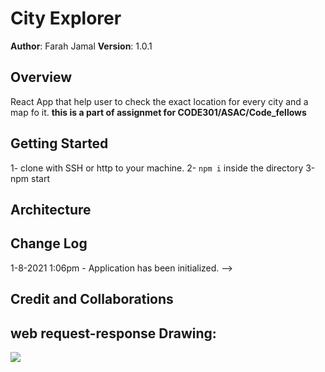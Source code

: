 # City Explorer

**Author**: Farah Jamal
**Version**: 1.0.1 

## Overview
React App that help user to check the exact location for every city and a map fo it.
**this is a part of assignmet for CODE301/ASAC/Code_fellows**

## Getting Started
1- clone with SSH or http to your machine.
2- `npm i` inside the directory
3-npm start 
## Architecture
<!-- Provide a detailed description of the application design. What technologies (languages, libraries, etc) you're using, and any other relevant design information. -->

## Change Log

 1-8-2021 1:06pm - Application has been initialized. -->

## Credit and Collaborations
<!-- Give credit (and a link) to other people or resources that helped you build this application. -->

## web request-response Drawing:

![]('APIseq.jpeg')
